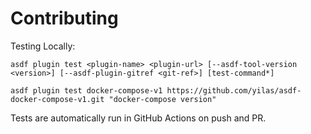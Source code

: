 # Contributing

Testing Locally:

```shell
asdf plugin test <plugin-name> <plugin-url> [--asdf-tool-version <version>] [--asdf-plugin-gitref <git-ref>] [test-command*]

asdf plugin test docker-compose-v1 https://github.com/yilas/asdf-docker-compose-v1.git "docker-compose version"
```

Tests are automatically run in GitHub Actions on push and PR.
